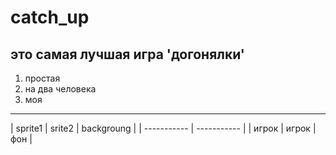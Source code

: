 # catch_up
**это самая лучшая игра 'догонялки'**
---
1. простая
2. на два человека
3. моя
---
| sprite1 | srite2 | backgroung |
| ----------- | ----------- |
| игрок | игрок | фон |
